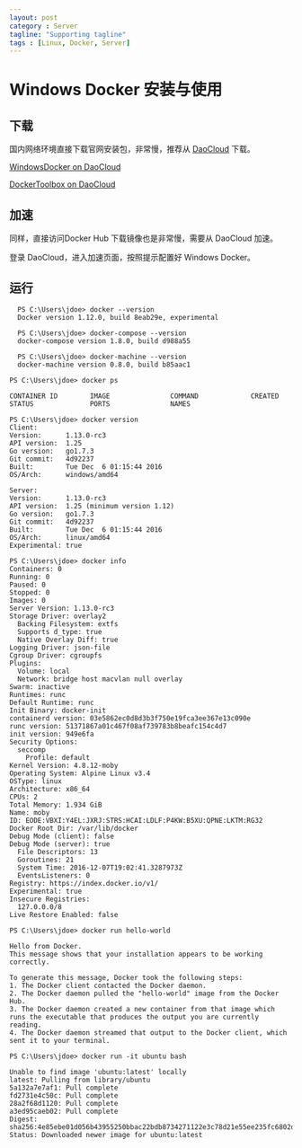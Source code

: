 ```yaml
---
layout: post
category : Server
tagline: "Supporting tagline"
tags : [Linux, Docker, Server]
---
```



# Windows Docker 安装与使用

## 下载

国内网络环境直接下载官网安装包，非常慢，推荐从 [DaoCloud](https://www.daocloud.io/) 下载。

[WindowsDocker on DaoCloud](https://dn-dao-github-mirror.qbox.me/docker/install/windows/InstallDocker.msi)

[DockerToolbox on DaoCloud](https://dn-dao-github-mirror.daocloud.io/docker/toolbox/releases/download/v1.13.0/DockerToolbox-1.13.0.exe)



## 加速

同样，直接访问Docker Hub 下载镜像也是非常慢，需要从 DaoCloud 加速。

登录 DaoCloud，进入加速页面，按照提示配置好 Windows Docker。



## 运行



```
  PS C:\Users\jdoe> docker --version
  Docker version 1.12.0, build 8eab29e, experimental

  PS C:\Users\jdoe> docker-compose --version
  docker-compose version 1.8.0, build d988a55

  PS C:\Users\jdoe> docker-machine --version
  docker-machine version 0.8.0, build b85aac1
```



```
PS C:\Users\jdoe> docker ps

CONTAINER ID        IMAGE               COMMAND             CREATED             STATUS              PORTS               NAMES
```



```
PS C:\Users\jdoe> docker version
Client:
Version:      1.13.0-rc3
API version:  1.25
Go version:   go1.7.3
Git commit:   4d92237
Built:        Tue Dec  6 01:15:44 2016
OS/Arch:      windows/amd64

Server:
Version:      1.13.0-rc3
API version:  1.25 (minimum version 1.12)
Go version:   go1.7.3
Git commit:   4d92237
Built:        Tue Dec  6 01:15:44 2016
OS/Arch:      linux/amd64
Experimental: true
```



```
PS C:\Users\jdoe> docker info
Containers: 0
Running: 0
Paused: 0
Stopped: 0
Images: 0
Server Version: 1.13.0-rc3
Storage Driver: overlay2
  Backing Filesystem: extfs
  Supports d_type: true
  Native Overlay Diff: true
Logging Driver: json-file
Cgroup Driver: cgroupfs
Plugins:
  Volume: local
  Network: bridge host macvlan null overlay
Swarm: inactive
Runtimes: runc
Default Runtime: runc
Init Binary: docker-init
containerd version: 03e5862ec0d8d3b3f750e19fca3ee367e13c090e
runc version: 51371867a01c467f08af739783b8beafc154c4d7
init version: 949e6fa
Security Options:
  seccomp
    Profile: default
Kernel Version: 4.8.12-moby
Operating System: Alpine Linux v3.4
OSType: linux
Architecture: x86_64
CPUs: 2
Total Memory: 1.934 GiB
Name: moby
ID: EODE:VBXI:Y4EL:JXRJ:STRS:HCAI:LDLF:P4KW:B5XU:QPNE:LKTM:RG32
Docker Root Dir: /var/lib/docker
Debug Mode (client): false
Debug Mode (server): true
  File Descriptors: 13
  Goroutines: 21
  System Time: 2016-12-07T19:02:41.3287973Z
  EventsListeners: 0
Registry: https://index.docker.io/v1/
Experimental: true
Insecure Registries:
  127.0.0.0/8
Live Restore Enabled: false
```



```
PS C:\Users\jdoe> docker run hello-world

Hello from Docker.
This message shows that your installation appears to be working correctly.

To generate this message, Docker took the following steps:
1. The Docker client contacted the Docker daemon.
2. The Docker daemon pulled the "hello-world" image from the Docker Hub.
3. The Docker daemon created a new container from that image which runs the executable that produces the output you are currently reading.
4. The Docker daemon streamed that output to the Docker client, which sent it to your terminal.
```



```
PS C:\Users\jdoe> docker run -it ubuntu bash

Unable to find image 'ubuntu:latest' locally
latest: Pulling from library/ubuntu
5a132a7e7af1: Pull complete
fd2731e4c50c: Pull complete
28a2f68d1120: Pull complete
a3ed95caeb02: Pull complete
Digest: sha256:4e85ebe01d056b43955250bbac22bdb8734271122e3c78d21e55ee235fc6802d
Status: Downloaded newer image for ubuntu:latest
```





